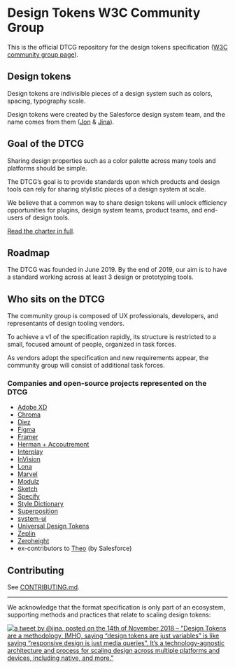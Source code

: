 # Design Tokens W3C Community Group

This is the official DTCG repository for the design tokens specification ([W3C community group page](https://www.w3.org/community/design-tokens/)).

## Design tokens

Design tokens are indivisible pieces of a design system such as colors, spacing, typography scale.

Design tokens were created by the Salesforce design system team, and the name comes from them ([Jon](https://twitter.com/jonnylevine) & [Jina](https://twitter.com/jina)).

## Goal of the DTCG

Sharing design properties such as a color palette across many tools and platforms should be simple.

The DTCG’s goal is to provide standards upon which products and design tools can rely for sharing stylistic pieces of a design system at scale.

We believe that a common way to share design tokens will unlock efficiency opportunities for plugins, design system teams, product teams, and end-users of design tools.

[Read the charter in full](https://github.com/design-tokens/community-group/blob/master/CHARTER.md).

## Roadmap

The DTCG was founded in June 2019. By the end of 2019, our aim is to have a standard working across at least 3 design or prototyping tools.

## Who sits on the DTCG

The community group is composed of UX professionals, developers, and representants of design tooling vendors.

To achieve a v1 of the specification rapidly, its structure is restricted to a small, focused amount of people, organized in task forces.

As vendors adopt the specification and new requirements appear, the community group will consist of additional task forces.

### Companies and open-source projects represented on the DTCG

- [Adobe XD](https://www.adobe.com/products/xd.html)
- [Chroma](https://hichroma.com/)
- [Diez](https://diez.org)
- [Figma](https://figma.com)
- [Framer](https://www.framer.com)
- [Herman + Accoutrement](https://oddbird.net/herman/)
- [Interplay](https://interplayapp.com)
- [InVision](https://www.invisionapp.com)
- [Lona](https://github.com/airbnb/Lona)
- [Marvel](https://marvelapp.com)
- [Modulz](https://www.modulz.app)
- [Sketch](https://www.sketch.com/)
- [Specify](https://www.specifyapp.com/)
- [Style Dictionary](https://amzn.github.io/style-dictionary/#/)
- [Superposition](https://superposition.design)
- [system-ui](https://github.com/system-ui)
- [Universal Design Tokens](https://github.com/universal-design-tokens/udt)
- [Zeplin](https://zeplin.io)
- [Zeroheight](https://www.zeroheight.com)
- ex-contributors to [Theo](https://github.com/salesforce-ux/theo) (by Salesforce)

## Contributing

See [CONTRIBUTING.md](https://github.com/design-tokens/community-group/blob/master/CONTRIBUTING.md).

---

We acknowledge that the format specification is only part of an ecosystem, supporting methods and practices that relate to scaling design tokens:

[![a tweet by @jina, posted on the 14th of November 2018 – "Design Tokens are a methodology. IMHO, saying “design tokens are just variables” is like saying “responsive design is just media queries”. It’s a technology-agnostic architecture and process for scaling design across multiple platforms and devices, including native, and more."](https://user-images.githubusercontent.com/85783/59956860-eeb5ee00-9447-11e9-8ea3-3bb6c158bc1a.png)](https://twitter.com/jina/status/1062808011301965825)
